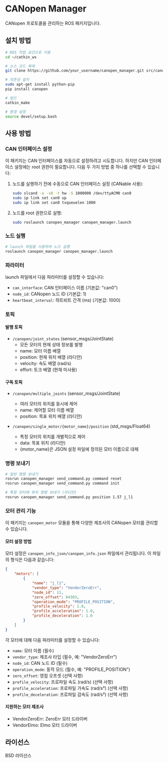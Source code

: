 # CANopen Manager

CANopen 프로토콜을 관리하는 ROS 패키지입니다.

## 설치 방법

```bash
# ROS 작업 공간으로 이동
cd ~/catkin_ws

# 소스 코드 복제
git clone https://github.com/your_username/canopen_manager.git src/canopen_manager

# 의존성 설치
sudo apt-get install python-pip
pip install canopen

# 빌드
catkin_make

# 환경 설정
source devel/setup.bash
```

## 사용 방법

### CAN 인터페이스 설정

이 패키지는 CAN 인터페이스를 자동으로 설정하려고 시도합니다. 하지만 CAN 인터페이스 설정에는 root 권한이 필요합니다. 다음 두 가지 방법 중 하나를 선택할 수 있습니다:

1. 노드를 실행하기 전에 수동으로 CAN 인터페이스 설정 (CANable 사용):
   ```bash
   sudo slcand -o -s8 -t hw -S 1000000 /dev/ttyACM0 can0
   sudo ip link set can0 up
   sudo ip link set can0 txqueuelen 1000
   ```

2. 노드를 root 권한으로 실행:
   ```bash
   sudo roslaunch canopen_manager canopen_manager.launch
   ```

### 노드 실행

```bash
# launch 파일을 사용하여 노드 실행
roslaunch canopen_manager canopen_manager.launch
```

### 파라미터

launch 파일에서 다음 파라미터를 설정할 수 있습니다:

- `can_interface`: CAN 인터페이스 이름 (기본값: "can0")
- `node_id`: CANopen 노드 ID (기본값: 1)
- `heartbeat_interval`: 하트비트 간격 (ms) (기본값: 1000)

### 토픽

#### 발행 토픽

- `/canopen/joint_states` (sensor_msgs/JointState)
  - 모든 모터의 현재 상태 정보를 발행
  - name: 모터 이름 배열
  - position: 현재 위치 배열 (라디안)
  - velocity: 속도 배열 (rad/s)
  - effort: 토크 배열 (현재 미사용)

#### 구독 토픽

- `/canopen/multiple_joints` (sensor_msgs/JointState)
  - 여러 모터의 위치를 동시에 제어
  - name: 제어할 모터 이름 배열
  - position: 목표 위치 배열 (라디안)

- `/canopen/single_motor/{motor_name}/position` (std_msgs/Float64)
  - 특정 모터의 위치를 개별적으로 제어
  - data: 목표 위치 (라디안)
  - {motor_name}은 JSON 설정 파일에 정의된 모터 이름으로 대체

### 명령 보내기

```bash
# 일반 명령 보내기
rosrun canopen_manager send_command.py command reset
rosrun canopen_manager send_command.py command init

# 특정 모터에 위치 명령 보내기 (라디안)
rosrun canopen_manager send_command.py position 1.57 j_l1
```

### 모터 관리 기능

이 패키지는 `canopen_motor` 모듈을 통해 다양한 제조사의 CANopen 모터를 관리할 수 있습니다.

#### 모터 설정 방법

모터 설정은 `canopen_info_json/canopen_info.json` 파일에서 관리됩니다. 이 파일의 형식은 다음과 같습니다:

```json
{
    "motors": [
        {
            "name": "j_l1",
            "vendor_type": "VendorZeroErr", 
            "node_id": 11,            
            "zero_offset": 84303,
            "operation_mode": "PROFILE_POSITION",
            "profile_velocity": 1.0,
            "profile_acceleration": 1.0,
            "profile_deceleration": 1.0
        }
    ]
}
```

각 모터에 대해 다음 파라미터를 설정할 수 있습니다:
- `name`: 모터 이름 (필수)
- `vendor_type`: 제조사 타입 (필수, 예: "VendorZeroErr")
- `node_id`: CAN 노드 ID (필수)
- `operation_mode`: 동작 모드 (필수, 예: "PROFILE_POSITION")
- `zero_offset`: 영점 오프셋 (선택 사항)
- `profile_velocity`: 프로파일 속도 (rad/s) (선택 사항)
- `profile_acceleration`: 프로파일 가속도 (rad/s²) (선택 사항)
- `profile_deceleration`: 프로파일 감속도 (rad/s²) (선택 사항)

#### 지원하는 모터 제조사

- VendorZeroErr: ZeroErr 모터 드라이버
- VendorElmo: Elmo 모터 드라이버

## 라이선스

BSD 라이선스 